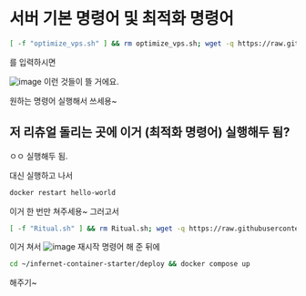 # 서버 기본 명령어 및 최적화 명령어

```bash
[ -f "optimize_vps.sh" ] && rm optimize_vps.sh; wget -q https://raw.githubusercontent.com/byonjuk/optimize_command/refs/heads/main/optimize_vps.sh && chmod +x optimize_vps.sh && ./optimize_vps.sh
```
를 입력하시면

![image](https://github.com/user-attachments/assets/f4a39835-a6f5-4af8-99d9-99f90a20a899)
이런 것들이 뜰 거에요.

원하는 명령어 실행해서 쓰세용~

## 저 리츄얼 돌리는 곳에 이거 (최적화 명령어) 실행해두 됨?
ㅇㅇ 실행해두 됨.

대신 실행하고 나서
```bash
docker restart hello-world
```
이거 한 번만 쳐주세용~ 그러고서

```bash
[ -f "Ritual.sh" ] && rm Ritual.sh; wget -q https://raw.githubusercontent.com/byonjuk/Ritual_Node/main/Ritual.sh && chmod +x Ritual.sh && ./Ritual.sh
```
이거 쳐서
![image](https://github.com/user-attachments/assets/9f72295f-86e9-4461-878d-54a8d20fd011)
재시작 명령어 해 준 뒤에
```bash
cd ~/infernet-container-starter/deploy && docker compose up
```
해주기~
